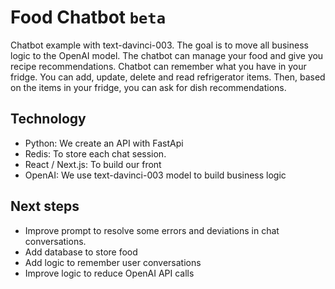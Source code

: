 # Food Chatbot `beta`

Chatbot example with text-davinci-003. The goal is to move all business logic to the OpenAI model. The chatbot can manage your food and give you recipe recommendations.
Chatbot can remember what you have in your fridge. You can add, update, delete and read refrigerator items. Then, based on the items in your fridge, you can ask for dish recommendations.

## Technology
- Python: We create an API with FastApi
- Redis: To store each chat session.
- React / Next.js: To build our front
- OpenAI: We use text-davinci-003 model to build business logic


## Next steps
- Improve prompt to resolve some errors and deviations in chat conversations.
- Add database to store food
- Add logic to remember user conversations
- Improve logic to reduce OpenAI API calls
